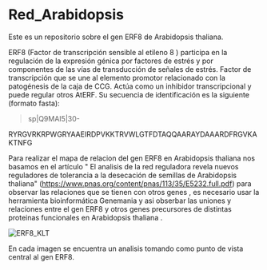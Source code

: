 # Red_Arabidopsis
Este es un repositorio sobre el gen ERF8 de Arabidopsis thaliana.

ERF8 (Factor de transcripción sensible al etileno 8 ) participa en la regulación de la expresión génica por factores de estrés y por componentes de las vías de transducción de señales de estrés. Factor de transcripción que se une al elemento promotor relacionado con la patogénesis de la caja de CCG. Actúa como un inhibidor transcripcional y puede regular otros AtERF. Su secuencia de identificación es la siguiente (formato fasta):
>sp|Q9MAI5|30-

RYRGVRKRPWGRYAAEIRDPVKKTRVWLGTFDTAQQAARAYDAAARDFRGVKAKTNFG

Para realizar el mapa de relacion del gen ERF8 en Arabidopsis thaliana nos basamos en el artículo " El analisis  de la red reguladora  revela nuevos reguladores de tolerancia  a la desecación  de semillas de Arabidopsis thaliana" (https://www.pnas.org/content/pnas/113/35/E5232.full.pdf)  para observar  las relaciones que se tienen con otros genes , es necesario usar la herramienta bioinformática  Genemania y asi obserbar las uniones y relaciones entre el gen ERF8 y otros genes precursores de distintas proteinas funcionales en Arabidopsis thaliana .

![ERF8_KLT](https://user-images.githubusercontent.com/67028183/85358981-b02f9500-b4da-11ea-8039-ac1cb09faa2c.jpg)

En cada imagen se encuentra un analisis tomando como punto de vista central al gen ERF8.

